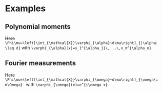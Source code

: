 # Examples

## Polynomial moments

Here ``\Phi\mu=\left[\int_{\mathcal{X}}\varphi_{\alpha}~d\mu\right]_{|\alpha|\leq d}`` with ``\varphi_{\alpha}(x)=x_1^{\alpha_1}\,...\,x_n^{\alpha_n}``.

## Fourier measurements

Here
``\Phi\mu=\left[\int_{\mathcal{X}}\varphi_{\omega}~d\mu\right]_{\omega\in\Omega}
`` with ``\varphi_{\omega}(x)=e^{i\omega x}``.
